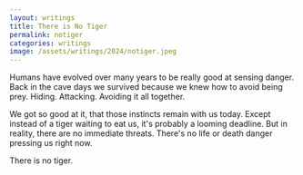 ```yaml
---
layout: writings
title: There is No Tiger
permalink: notiger
categories: writings
image: /assets/writings/2024/notiger.jpeg
---
```



Humans have evolved over many years to be really good at sensing danger.
Back in the cave days we survived because we knew how to avoid being prey.
Hiding. Attacking. Avoiding it all together.

We got so good at it, that those instincts remain with us today.
Except instead of a tiger waiting to eat us, it's probably a looming deadline.
But in reality, there are no immediate threats.
There's no life or death danger pressing us right now.

There is no tiger.
